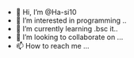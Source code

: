 - 👋 Hi, I’m @Ha-si10
- 👀 I’m interested in programming ..
- 🌱 I’m currently learning .bsc it..
- 💞️ I’m looking to collaborate on ...
- 📫 How to reach me ...

<!---
Ha-si10/Ha-si10 is a ✨ special ✨ repository because its `README.md` (this file) appears on your GitHub profile.
You can click the Preview link to take a look at your changes.
--->
